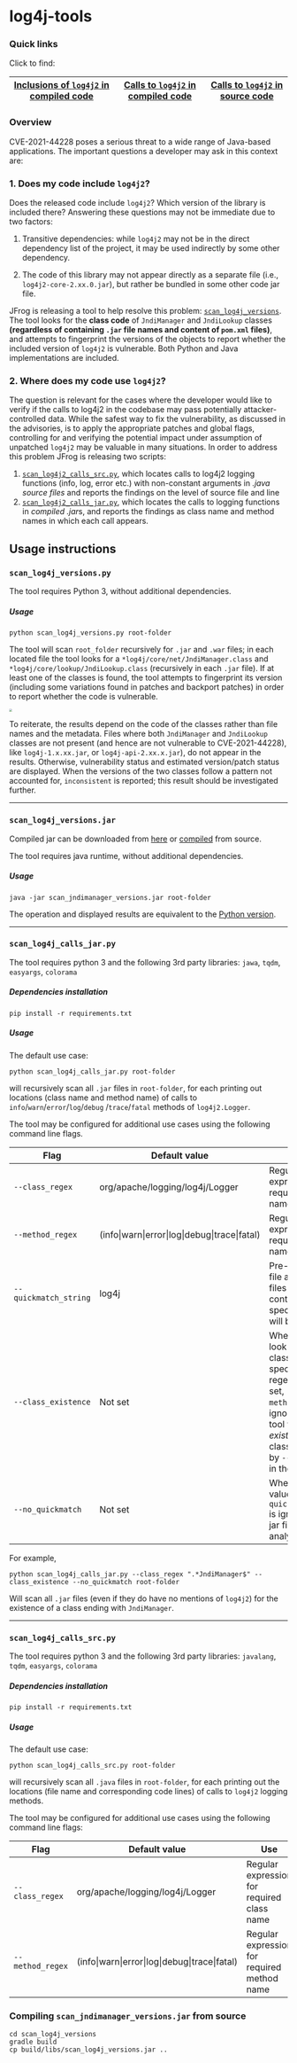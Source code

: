 # log4j-tools

### Quick links

Click to find:

| [Inclusions of `log4j2` in compiled code](#scan_jndimanager_versionspy) | [Calls to `log4j2` in compiled code](#scan_log4j_calls_jarpy) | [Calls to `log4j2` in source code](#scan_log4j_calls_srcpy) |
| ------------------------------------------------------------ | ------------------------------------------------------------ | ----------------------------------------------------------- |

### Overview

CVE-2021-44228 poses a serious threat to a wide range of Java-based applications. The important questions a developer may ask in this context are:

### 1. Does my code include `log4j2`?

Does the released code include `log4j2`? Which version of the library is included there? Answering these questions may not be immediate due to two factors:

1) Transitive dependencies: while `log4j2` may not be in the direct dependency list of the project, it may be used indirectly by some other dependency.

2) The code of this library may not appear directly as a separate file (i.e., `log4j2-core-2.xx.0.jar`), but rather be bundled in some other code jar file.

JFrog is releasing a tool to help resolve this problem: [`scan_log4j_versions`](#scan_log4j_versionspy). The tool looks for the **class code** of `JndiManager`  and `JndiLookup` classes **(regardless of containing `.jar` file names and content of `pom.xml` files)**, and attempts to fingerprint the versions of the objects to report whether the included version of `log4j2` is vulnerable. Both Python and Java implementations are included.

### 2. Where does my code use `log4j2`? 

The question is relevant for the cases where the developer would like to verify if the calls to log4j2 in the codebase may pass potentially attacker-controlled data. While the safest way to fix the vulnerability, as discussed in the advisories, is to apply the appropriate patches and global flags, controlling for and verifying the potential impact under assumption of unpatched `log4j2` may be valuable in many situations. In order to address this problem JFrog is releasing two scripts:

1. [`scan_log4j2_calls_src.py`](#scan_log4j_calls_srcpy), which locates calls to log4j2 logging functions (info, log, error etc.) with non-constant arguments in *.java source files* and reports the findings on the level of source file and line
2. [`scan_log4j2_calls_jar.py`](#scan_log4j_calls_jarpy), which locates the calls to logging functions in *compiled .jar*s, and reports the findings as class name and method names in which each call appears.

## Usage instructions

### `scan_log4j_versions.py`

The tool requires Python 3, without additional dependencies.

##### Usage

```
python scan_log4j_versions.py root-folder
```

The tool will scan `root_folder` recursively for `.jar` and `.war` files; in each located file the tool looks for a `*log4j/core/net/JndiManager.class` and  `*log4j/core/lookup/JndiLookup.class` (recursively in each `.jar` file). If at least one of the classes is found, the tool attempts to fingerprint its version (including some variations found in patches and backport patches) in order to report whether the code is vulnerable.

<img src="C:\Users\ilya.khivrich\Documents\src\log4j-tools\img\jndi_manager_results.PNG" style="zoom:33%;" />

To reiterate, the results depend on the code of the classes rather than file names and the metadata. Files where both `JndiManager` and `JndiLookup` classes are not present (and hence are not vulnerable to CVE-2021-44228), like `log4j-1.x.xx.jar`, or `log4j-api-2.xx.x.jar`), do not appear in the results. Otherwise, vulnerability status and estimated version/patch status are displayed. When the versions of the two classes follow a pattern not accounted for, `inconsistent` is reported; this result should be investigated further.

------

### `scan_log4j_versions.jar`

Compiled jar can be downloaded from [here](https://releases.jfrog.io/artifactory/log4j-tools/0.0.2/scan_log4j_versions.jar) or [compiled](#compiling-scan_jndimanager_versionsjar-from-source) from source.

The tool requires java runtime, without additional dependencies. 

##### Usage

```
java -jar scan_jndimanager_versions.jar root-folder
```

The operation and displayed results are equivalent to the [Python version](#scan_log4j_versionspy).

------

### `scan_log4j_calls_jar.py`

The tool requires python 3 and the following 3rd party libraries: `jawa`, `tqdm`, `easyargs`, `colorama`

##### Dependencies installation

```
pip install -r requirements.txt
```

##### Usage

The default use case:

```
python scan_log4j_calls_jar.py root-folder
```

will recursively scan all `.jar` files in `root-folder`, for each printing out locations (class name and method name) of calls to `info`/`warn`/`error`/`log`/`debug` /`trace`/`fatal` methods of `log4j2.Logger`. 

The tool may be configured for additional use cases using the following command line flags.

| Flag                  | Default value                                                | Use                                                          |
| --------------------- | ------------------------------------------------------------ | ------------------------------------------------------------ |
| `--class_regex`       | org/apache/logging/log4j/Logger                              | Regular expression for required class name                   |
| `--method_regex`      | (info&#124;warn&#124;error&#124;log&#124;debug&#124;trace&#124;fatal) | Regular expression for required method name                  |
| `--quickmatch_string` | log4j                                                        | Pre-condition for file analysis: .jar files not containing the specified string will be ignored |
| `--class_existence`   | Not set                                                      | When not set, look for calls to class::method as  specified by regexes. When set, `--method_regex` is ignored, and the tool will look for *existence* of classes specified by `--class_regex` in the jar. |
| `--no_quickmatch`     | Not set                                                      | When set, the value of `--quickmatch_string` is ignored and all jar files are analyzed |

For example, 

```
python scan_log4j_calls_jar.py --class_regex ".*JndiManager$" --class_existence --no_quickmatch root-folder
```

Will scan all `.jar` files (even if they do have no mentions of `log4j2`) for the existence of a class ending with `JndiManager`. 

------

### `scan_log4j_calls_src.py`
The tool requires python 3 and the following 3rd party libraries: `javalang`, `tqdm`, `easyargs`, `colorama`

##### Dependencies installation

```
pip install -r requirements.txt
```

##### Usage

The default use case:

```
python scan_log4j_calls_src.py root-folder
```

will recursively scan all `.java` files in `root-folder`, for each printing out the locations (file name and corresponding code lines) of calls to `log4j2` logging methods.

The tool may be configured for additional use cases using the following command line flags:

| Flag             | Default value                                                | Use                                         |
| ---------------- | ------------------------------------------------------------ | ------------------------------------------- |
| `--class_regex`  | org/apache/logging/log4j/Logger                              | Regular expression for required class name  |
| `--method_regex` | (info&#124;warn&#124;error&#124;log&#124;debug&#124;trace&#124;fatal) | Regular expression for required method name |

### Compiling `scan_jndimanager_versions.jar` from source

```
cd scan_log4j_versions
gradle build
cp build/libs/scan_log4j_versions.jar ..
```

